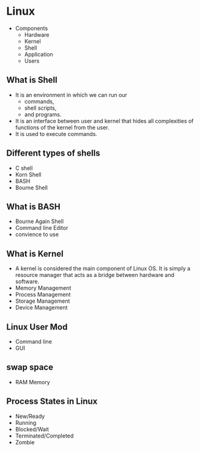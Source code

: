 # Linux
- Components
  - Hardware
  - Kernel
  - Shell
  - Application
  - Users

## What is Shell
-  It is an environment in which we can run our 
   -  commands, 
   -  shell scripts, 
   -  and programs. 
- It is an interface between user and kernel that hides all complexities of functions of the kernel from the user. 
- It is used to execute commands. 

## Different types of shells
- C shell
- Korn Shell
- BASH
- Bourne Shell

## What is BASH
- Bourne Again Shell
- Command line Editor
- convience to use

## What is Kernel
- A kernel is considered the main component of Linux OS. It is simply a resource manager that acts as a bridge between hardware and software.
- Memory Management
- Process Management
- Storage Management
- Device Management

## Linux User Mod
- Command line
- GUI

## swap space
- RAM Memory

## Process States in Linux
- New/Ready
- Running
- Blocked/Wait
- Terminated/Completed
- Zombie